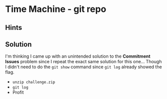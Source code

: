 # Time Machine - git repo

## Hints

## Solution
I'm thinking I came up with an unintended solution to the **Commitment Issues** problem since I repeat the exact same solution for this one... 
Though I didn't need to do the `git show` command since `git log` already showed the flag.
- `unzip challenge.zip`
- `git log`
- Profit

